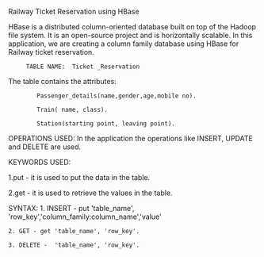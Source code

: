  Railway Ticket Reservation using HBase

  HBase is a distributed column-oriented database
 built on top of the Hadoop file system. It is an
open-source project and is horizontally scalable.
In this application, we are creating a column
family database using HBase for Railway ticket 
reservation.

         TABLE NAME:  Ticket _Reservation

   The table contains the attributes:

            Passenger_details(name,gender,age,mobile no).

            Train( name, class).

            Station(starting point, leaving point).
 
OPERATIONS USED:
     In the application the operations like 
INSERT, UPDATE and DELETE are used.

KEYWORDS USED:

   1.put - it is used to put  the data in the table.

   2.get - it is used to retrieve the values in the 
table.

SYNTAX:
    1. INSERT - put 'table_name', 'row_key','column_family:column_name','value'

    2. GET - get 'table_name', 'row_key'.

    3. DELETE -  'table_name', 'row_key'.

